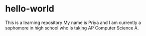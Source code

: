 # hello-world
This is a learning repository 
My name is Priya and I am currently a sophomore in high school who is taking AP Computer Science A.
